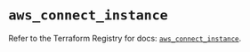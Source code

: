 # `aws_connect_instance`

Refer to the Terraform Registry for docs: [`aws_connect_instance`](https://registry.terraform.io/providers/hashicorp/aws/5.39.1/docs/resources/connect_instance).

